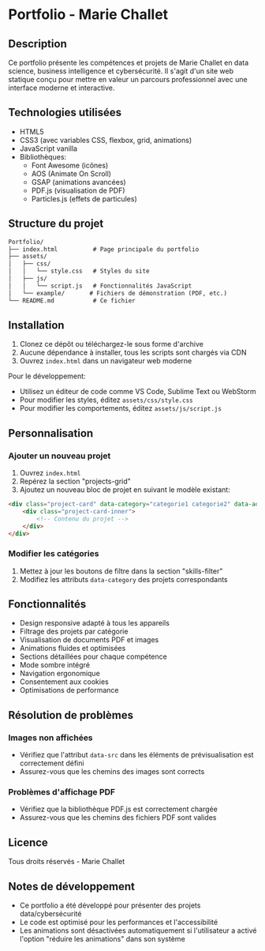 # Portfolio - Marie Challet

## Description

Ce portfolio présente les compétences et projets de Marie Challet en data science, business intelligence et cybersécurité. Il s'agit d'un site web statique conçu pour mettre en valeur un parcours professionnel avec une interface moderne et interactive.

## Technologies utilisées

- HTML5
- CSS3 (avec variables CSS, flexbox, grid, animations)
- JavaScript vanilla
- Bibliothèques:
  - Font Awesome (icônes)
  - AOS (Animate On Scroll)
  - GSAP (animations avancées)
  - PDF.js (visualisation de PDF)
  - Particles.js (effets de particules)

## Structure du projet

``` md
Portfolio/
├── index.html          # Page principale du portfolio
├── assets/
│   ├── css/
│   │   └── style.css   # Styles du site
│   ├── js/
│   │   └── script.js   # Fonctionnalités JavaScript
│   └── example/       # Fichiers de démonstration (PDF, etc.)
└── README.md           # Ce fichier
```

## Installation

1. Clonez ce dépôt ou téléchargez-le sous forme d'archive
2. Aucune dépendance à installer, tous les scripts sont chargés via CDN
3. Ouvrez `index.html` dans un navigateur web moderne

Pour le développement:

- Utilisez un éditeur de code comme VS Code, Sublime Text ou WebStorm
- Pour modifier les styles, éditez `assets/css/style.css`
- Pour modifier les comportements, éditez `assets/js/script.js`

## Personnalisation

### Ajouter un nouveau projet

1. Ouvrez `index.html`
2. Repérez la section "projects-grid"
3. Ajoutez un nouveau bloc de projet en suivant le modèle existant:

```html
<div class="project-card" data-category="categorie1 categorie2" data-aos="fade-up">
    <div class="project-card-inner">
        <!-- Contenu du projet -->
    </div>
</div>
```

### Modifier les catégories

1. Mettez à jour les boutons de filtre dans la section "skills-filter"
2. Modifiez les attributs `data-category` des projets correspondants

## Fonctionnalités

- Design responsive adapté à tous les appareils
- Filtrage des projets par catégorie
- Visualisation de documents PDF et images
- Animations fluides et optimisées
- Sections détaillées pour chaque compétence
- Mode sombre intégré
- Navigation ergonomique
- Consentement aux cookies
- Optimisations de performance

## Résolution de problèmes

### Images non affichées

- Vérifiez que l'attribut `data-src` dans les éléments de prévisualisation est correctement défini
- Assurez-vous que les chemins des images sont corrects

### Problèmes d'affichage PDF

- Vérifiez que la bibliothèque PDF.js est correctement chargée
- Assurez-vous que les chemins des fichiers PDF sont valides

## Licence

Tous droits réservés - Marie Challet

## Notes de développement

- Ce portfolio a été développé pour présenter des projets data/cybersécurité
- Le code est optimisé pour les performances et l'accessibilité
- Les animations sont désactivées automatiquement si l'utilisateur a activé l'option "réduire les animations" dans son système
